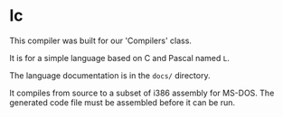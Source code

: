 # lc

This compiler was built for our 'Compilers' class.

It is for a simple language based on C and Pascal named `L`.

The language documentation is in the `docs/` directory.

It compiles from source to a subset of i386 assembly for MS-DOS. The generated code file must be assembled before it can be run.
